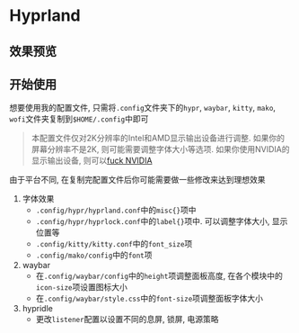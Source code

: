# Hyprland

## 效果预览

## 开始使用

想要使用我的配置文件, 只需将`.config`文件夹下的`hypr`, `waybar`, `kitty`, `mako`, `wofi`文件夹复制到`$HOME/.config`中即可

> 本配置文件仅对2K分辨率的Intel和AMD显示输出设备进行调整. 如果你的屏幕分辨率不是2K, 则可能需要调整字体大小等选项. 如果你使用NVIDIA的显示输出设备, 则可以[fuck NVIDIA](https://wiki.hyprland.org/Nvidia)

由于平台不同, 在复制完配置文件后你可能需要做一些修改来达到理想效果

1. 字体效果
    - `.config/hypr/hyprland.conf`中的`misc{}`项中
    - `.config/hypr/hyprlock.conf`中的`label{}`项中. 可以调整字体大小, 显示位置等
    - `.config/kitty/kitty.conf`中的`font_size`项
    - `.config/mako/config`中的`font`项
2. waybar
    - 在`.config/waybar/config`中的`height`项调整面板高度, 在各个模块中的`icon-size`项设置图标大小
    - 在`.config/waybar/style.css`中的`font-size`项调整面板字体大小
3. hypridle
    - 更改`listener`配置以设置不同的息屏, 锁屏, 电源策略
